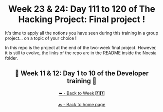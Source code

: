 <h1 align="center">Week 23 & 24: Day 111 to 120 of The Hacking Project: Final project !</h1>

It's time to apply all the notions you have seen during this training in a group project... on a topic of your choice !

In this repo is the project at the end of the two-week final project. However, it is still to evolve, the links of the repo are in the README inside the Noesia folder.

<h2 align="center">🎉 Week 11 & 12: Day 1 to 10 of the Developer training 🎉</h2>

<div align="center">
  
  [⬅️ - Back to Week 1️⃣1️⃣](https://github.com/BenjaminCharmes/THP_Developer/tree/main/Week_11)

</div>

<div align="center">

  [🔙 - Back to home page](https://github.com/BenjaminCharmes/THP_Developer)

</div>
